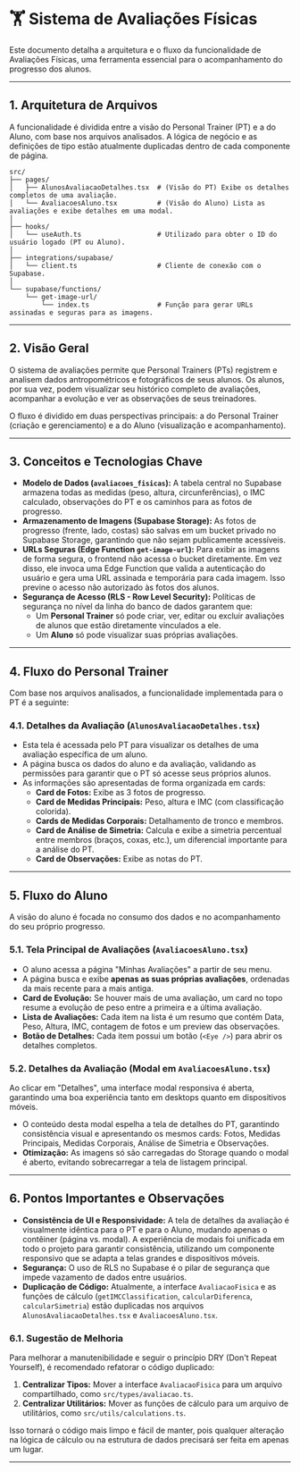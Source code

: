 # 🏋️ Sistema de Avaliações Físicas

Este documento detalha a arquitetura e o fluxo da funcionalidade de Avaliações Físicas, uma ferramenta essencial para o acompanhamento do progresso dos alunos.

---

## 1. Arquitetura de Arquivos

A funcionalidade é dividida entre a visão do Personal Trainer (PT) e a do Aluno, com base nos arquivos analisados. A lógica de negócio e as definições de tipo estão atualmente duplicadas dentro de cada componente de página.

```
src/
├── pages/
│   ├── AlunosAvaliacaoDetalhes.tsx  # (Visão do PT) Exibe os detalhes completos de uma avaliação.
│   └── AvaliacoesAluno.tsx          # (Visão do Aluno) Lista as avaliações e exibe detalhes em uma modal.
│
├── hooks/
│   └── useAuth.ts                   # Utilizado para obter o ID do usuário logado (PT ou Aluno).
│
├── integrations/supabase/
│   └── client.ts                    # Cliente de conexão com o Supabase.
│
└── supabase/functions/
    └── get-image-url/
        └── index.ts                 # Função para gerar URLs assinadas e seguras para as imagens.
```

---

## 2. Visão Geral

O sistema de avaliações permite que Personal Trainers (PTs) registrem e analisem dados antropométricos e fotográficos de seus alunos. Os alunos, por sua vez, podem visualizar seu histórico completo de avaliações, acompanhar a evolução e ver as observações de seus treinadores.

O fluxo é dividido em duas perspectivas principais: a do Personal Trainer (criação e gerenciamento) e a do Aluno (visualização e acompanhamento).

---

## 3. Conceitos e Tecnologias Chave

-   **Modelo de Dados (`avaliacoes_fisicas`):** A tabela central no Supabase armazena todas as medidas (peso, altura, circunferências), o IMC calculado, observações do PT e os caminhos para as fotos de progresso.
-   **Armazenamento de Imagens (Supabase Storage):** As fotos de progresso (frente, lado, costas) são salvas em um bucket privado no Supabase Storage, garantindo que não sejam publicamente acessíveis.
-   **URLs Seguras (Edge Function `get-image-url`):** Para exibir as imagens de forma segura, o frontend não acessa o bucket diretamente. Em vez disso, ele invoca uma Edge Function que valida a autenticação do usuário e gera uma URL assinada e temporária para cada imagem. Isso previne o acesso não autorizado às fotos dos alunos.
-   **Segurança de Acesso (RLS - Row Level Security):** Políticas de segurança no nível da linha do banco de dados garantem que:
    -   Um **Personal Trainer** só pode criar, ver, editar ou excluir avaliações de alunos que estão diretamente vinculados a ele.
    -   Um **Aluno** só pode visualizar suas próprias avaliações.

---

## 4. Fluxo do Personal Trainer

Com base nos arquivos analisados, a funcionalidade implementada para o PT é a seguinte:

### 4.1. Detalhes da Avaliação (`AlunosAvaliacaoDetalhes.tsx`)
-   Esta tela é acessada pelo PT para visualizar os detalhes de uma avaliação específica de um aluno.
-   A página busca os dados do aluno e da avaliação, validando as permissões para garantir que o PT só acesse seus próprios alunos.
-   As informações são apresentadas de forma organizada em cards:
    -   **Card de Fotos:** Exibe as 3 fotos de progresso.
    -   **Card de Medidas Principais:** Peso, altura e IMC (com classificação colorida).
    -   **Cards de Medidas Corporais:** Detalhamento de tronco e membros.
    -   **Card de Análise de Simetria:** Calcula e exibe a simetria percentual entre membros (braços, coxas, etc.), um diferencial importante para a análise do PT.
    -   **Card de Observações:** Exibe as notas do PT.

---

## 5. Fluxo do Aluno

A visão do aluno é focada no consumo dos dados e no acompanhamento do seu próprio progresso.

### 5.1. Tela Principal de Avaliações (`AvaliacoesAluno.tsx`)
-   O aluno acessa a página "Minhas Avaliações" a partir de seu menu.
-   A página busca e exibe **apenas as suas próprias avaliações**, ordenadas da mais recente para a mais antiga.
-   **Card de Evolução:** Se houver mais de uma avaliação, um card no topo resume a evolução de peso entre a primeira e a última avaliação.
-   **Lista de Avaliações:** Cada item na lista é um resumo que contém Data, Peso, Altura, IMC, contagem de fotos e um preview das observações.
-   **Botão de Detalhes:** Cada item possui um botão (`<Eye />`) para abrir os detalhes completos.

### 5.2. Detalhes da Avaliação (Modal em `AvaliacoesAluno.tsx`)
   Ao clicar em "Detalhes", uma interface modal responsiva é aberta, garantindo uma boa experiência tanto em desktops quanto em dispositivos móveis.
-   O conteúdo desta modal espelha a tela de detalhes do PT, garantindo consistência visual e apresentando os mesmos cards: Fotos, Medidas Principais, Medidas Corporais, Análise de Simetria e Observações.
-   **Otimização:** As imagens só são carregadas do Storage quando o modal é aberto, evitando sobrecarregar a tela de listagem principal.

---

## 6. Pontos Importantes e Observações

- **Consistência de UI e Responsividade:** A tela de detalhes da avaliação é visualmente idêntica para o PT e para o Aluno, mudando apenas o contêiner (página vs. modal). A experiência de modais foi unificada em todo o projeto para garantir consistência, utilizando um componente responsivo que se adapta a telas grandes e dispositivos móveis.
- **Segurança:** O uso de RLS no Supabase é o pilar de segurança que impede vazamento de dados entre usuários.
- **Duplicação de Código:** Atualmente, a interface `AvaliacaoFisica` e as funções de cálculo (`getIMCClassification`, `calcularDiferenca`, `calcularSimetria`) estão duplicadas nos arquivos `AlunosAvaliacaoDetalhes.tsx` e `AvaliacoesAluno.tsx`.

### 6.1. Sugestão de Melhoria

Para melhorar a manutenibilidade e seguir o princípio DRY (Don't Repeat Yourself), é recomendado refatorar o código duplicado:

1.  **Centralizar Tipos:** Mover a interface `AvaliacaoFisica` para um arquivo compartilhado, como `src/types/avaliacao.ts`.
2.  **Centralizar Utilitários:** Mover as funções de cálculo para um arquivo de utilitários, como `src/utils/calculations.ts`.

Isso tornará o código mais limpo e fácil de manter, pois qualquer alteração na lógica de cálculo ou na estrutura de dados precisará ser feita em apenas um lugar.

---